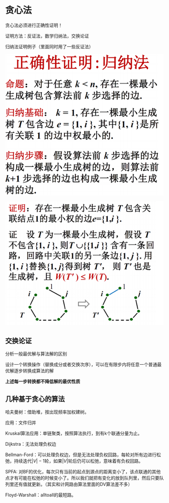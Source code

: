 # 贪心法

贪心法必须进行正确性证明！

证明方法：反证法，数学归纳法，交换论证

归纳法证明例子（里面同时用了一些反证法）

![](img/2024-12-29-23-41-24.png)

![](img/2024-12-29-23-43-34.png)

## 交换论证

分析一般最优解与算法解的区别

设计一个转换操作（替换成分或者交换次序），可以在有限步内将任意一个普通最优解逐步转换成算法的解

**上述每一步转换都不降低解的最优性质**

## 几种基于贪心的算法

哈夫曼树：借助堆，按出现频率加权建树。

应用：文件归并

Kruskal算法应用：单链聚类，按照算法执行，到有k个联通分量为止。

Dijkstra：无法处理负权边

Bellman-Ford：可以处理负权边，但是无法处理负权回路，每轮对所有边进行松弛，持续迭代$|V|-1$轮，如果$|V|$轮后仍可以松弛，意味着有负权回路。

SPFA: 对BF的优化，每次只有当前的起点到源点的距离变小了，该点联通的其他点才有可能在松弛的时候变小了。所以我们就把有变化的放到队列里，然后只要队列里还有值就更新。（其实和计网路由算法里面的DV算法差不多）

Floyd-Warshall：alltoall的最短路。
